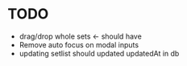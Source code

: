# TODO

- drag/drop whole sets <- should have
- Remove auto focus on modal inputs
- updating setlist should updated updatedAt in db
